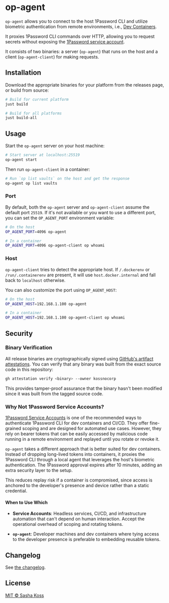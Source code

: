 # op-agent

`op-agent` allows you to connect to the host 1Password CLI and utilize biometric authentication from remote environments, i.e., [Dev Containers](https://containers.dev/).

It proxies 1Password CLI commands over HTTP, allowing you to request secrets without exposing the [1Password service account](https://developer.1password.com/docs/service-accounts/).

It consists of two binaries: a server (`op-agent`) that runs on the host and a client (`op-agent-client`) for making requests.

## Installation

Download the appropriate binaries for your platform from the releases page, or build from source:

```sh
# Build for current platform
just build

# Build for all platforms
just build-all
```

## Usage

Start the `op-agent` server on your host machine:

```sh
# Start server at localhost:25519
op-agent start
```

Then run `op-agent-client` in a container:

```sh
# Run `op list vaults` on the host and get the response
op-agent op list vaults
```

### Port

By default, both the `op-agent` server and `op-agent-client` assume the default port `25519`. If it's not available or you want to use a different port, you can set the `OP_AGENT_PORT` environment variable:

```sh
# On the host
OP_AGENT_PORT=4096 op-agent

# In a container
OP_AGENT_PORT=4096 op-agent-client op whoami
```

### Host

`op-agent-client` tries to detect the appropriate host. If `/.dockerenv` or `/run/.containerenv` are present, it will use `host.docker.internal` and fall back to `localhost` otherwise.

You can also customize the port using `OP_AGENT_HOST`:

```sh
# On the host
OP_AGENT_HOST=192.168.1.100 op-agent

# In a container
OP_AGENT_HOST=192.168.1.100 op-agent-client op whoami
```

## Security

### Binary Verification

All release binaries are cryptographically signed using [GitHub's artifact attestations](https://docs.github.com/en/actions/concepts/security/artifact-attestations). You can verify that any binary was built from the exact source code in this repository:

```sh
gh attestation verify <binary> --owner kossnocorp
```

This provides tamper-proof assurance that the binary hasn't been modified since it was built from the tagged source code.

### Why Not 1Password Service Accounts?

[1Password Service Accounts](https://developer.1password.com/docs/service-accounts/) is one of the recommended ways to authenticate 1Password CLI for dev containers and CI/CD. They offer fine-grained scoping and are designed for automated use cases. However, they rely on bearer tokens that can be easily accessed by malicious code running in a remote environment and replayed until you rotate or revoke it.

`op-agent` takes a different approach that is better suited for dev containers. Instead of dropping long-lived tokens into containers, it proxies the 1Password CLI through a local agent that leverages the host's biometric authentication. The 1Password approval expires after 10 minutes, adding an extra security layer to the setup.

This reduces replay risk if a container is compromised, since access is anchored to the developer's presence and device rather than a static credential.

#### When to Use Which

- **Service Accounts**: Headless services, CI/CD, and infrastructure automation that can't depend on human interaction. Accept the operational overhead of scoping and rotating tokens.

- **`op-agent`**: Developer machines and dev containers where tying access to the developer presence is preferable to embedding reusable tokens.

## Changelog

See [the changelog](./CHANGELOG.md).

## License

[MIT © Sasha Koss](https://koss.nocorp.me/mit/)
